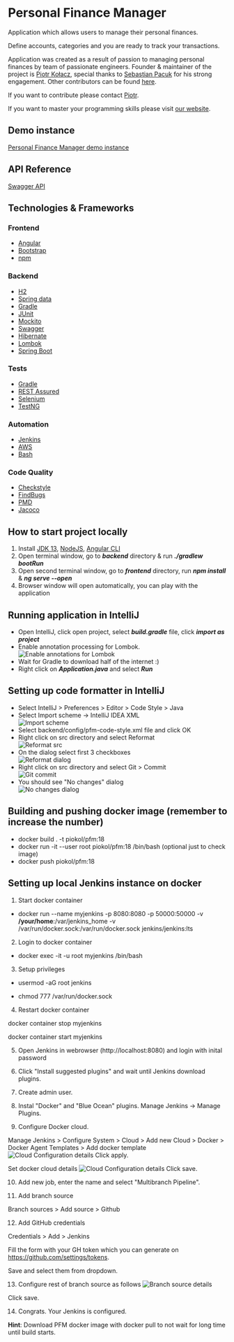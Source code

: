 # Personal Finance Manager

Application which allows users to manage their personal finances.

Define accounts, categories and you are ready to track your transactions.

Application was created as a result of passion to managing personal finances by team of passionate engineers. Founder & maintainer of the project is [Piotr Kołacz](https://github.com/pio-kol), special thanks to [Sebastian Pacuk](https://github.com/sebapacuk) for his strong engagement. Other contributors can be found [here](https://github.com/programming-in-practice/personal-finance-manager/graphs/contributors).

If you want to contribute please contact [Piotr](mailto:piotr@passionatesoftwareengineer.com).

If you want to master your programming skills please visit [our website](https://passionatesoftwareengineer.com).

## Demo instance
[Personal Finance Manager demo instance](https://pfm.passionatesoftwareengineer.com)

## API Reference
[Swagger API](https://backend.passionatesoftwareengineer.com)

## Technologies & Frameworks

### Frontend
- [Angular](https://angular.io/)
- [Bootstrap](https://getbootstrap.com/)
- [npm](https://www.npmjs.com/)

### Backend
- [H2](http://www.h2database.com)
- [Spring data](https://projects.spring.io/spring-data/)
- [Gradle](https://gradle.org/)
- [JUnit](https://maven.apache.org/)
- [Mockito](http://site.mockito.org/)
- [Swagger](https://swagger.io/)
- [Hibernate](http://hibernate.org/)
- [Lombok](https://projectlombok.org/)
- [Spring Boot](https://spring.io/projects/spring-boot)

### Tests
- [Gradle](https://gradle.org/)
- [REST Assured](http://rest-assured.io/)
- [Selenium](https://www.seleniumhq.org/)
- [TestNG](https://testng.org)

### Automation
- [Jenkins](https://jenkins.io/)
- [AWS](https://aws.amazon.com/)
- [Bash](https://www.gnu.org/software/bash/)

### Code Quality
- [Checkstyle](http://checkstyle.sourceforge.net/)
- [FindBugs](http://findbugs.sourceforge.net/)
- [PMD](https://pmd.github.io/)
- [Jacoco](https://www.eclemma.org/jacoco/)

## How to start project locally

1. Install [JDK 13](https://adoptopenjdk.net/?variant=openjdk13&jvmVariant=hotspot), [NodeJS](https://nodejs.org/en/), [Angular CLI](https://cli.angular.io/)
2. Open terminal window, go to **_backend_** directory & run **_./gradlew bootRun_**
3. Open second terminal window, go to **_frontend_** directory, run **_npm install_** & **_ng serve --open_**
4. Browser window will open automatically, you can play with the application

## Running application in IntelliJ
- Open IntelliJ, click open project, select **_build.gradle_** file, click **_import as project_**
- Enable annotation processing for Lombok. \
![Enable annotations for Lombok](readme/lombok-annotations.png)
- Wait for Gradle to download half of the internet :)
- Right click on **_Application.java_** and select **_Run_**

## Setting up code formatter in IntelliJ
- Select IntelliJ > Preferences > Editor > Code Style > Java
- Select Import scheme -> IntelliJ IDEA XML \
![Import scheme](readme/import-scheme.png)
- Select backend/config/pfm-code-style.xml file and click OK
- Right click on src directory and select Reformat \
![Reformat src](readme/reformat-src.png)
- On the dialog select first 3 checkboxes \
![Reformat dialog](readme/reformat-dialog.png)
- Right click on src directory and select Git > Commit \
![Git commit](readme/git-commit-directory.png)
- You should see "No changes" dialog \
![No changes dialog](readme/git-no-changes.png)

## Building and pushing docker image (remember to increase the number)
- docker build . -t piokol/pfm:18
- docker run -it --user root piokol/pfm:18 /bin/bash (optional just to check image)
- docker push piokol/pfm:18

## Setting up local Jenkins instance on docker
1. Start docker container 

* docker run --name myjenkins -p 8080:8080 -p 50000:50000 -v **/your/home**:/var/jenkins_home -v        /var/run/docker.sock:/var/run/docker.sock jenkins/jenkins:lts
   
2. Login to docker container

* docker exec -it -u root myjenkins /bin/bash

3. Setup privileges

* usermod -aG root jenkins

* chmod 777 /var/run/docker.sock

4. Restart docker container

docker container stop myjenkins

docker container start myjenkins

5. Open Jenkins in webrowser (http://localhost:8080) and login with inital password

6. Click "Install suggested plugins" and wait until Jenkins download plugins.

7. Create admin user.

8. Instal "Docker" and "Blue Ocean" plugins. Manage Jenkins -> Manage Plugins.

9. Configure Docker cloud.

Manage Jenkins > Configure System > Cloud > Add new Cloud > Docker > Docker Agent Templates > Add docker template 
![Cloud Configuration details](readme/cloud-config.png)
Click apply.

Set docker cloud details
![Cloud Configuration details](readme/cloud-details.png)
Click save.

10. Add new job, enter the name and select "Multibranch Pipeline".

11. Add branch source 

Branch sources > Add source > Github

12. Add GitHub credentials

Credentials > Add > Jenkins

Fill the form with your GH token which you can generate on https://github.com/settings/tokens.

Save and select them from dropdown.

13. Configure rest of branch source as follows
![Branch source details](readme/branch-source-config.png)

Click save.

14. Congrats. Your Jenkins is configured.

**Hint**: Download PFM docker image with docker pull to not wait for long time until build starts.
